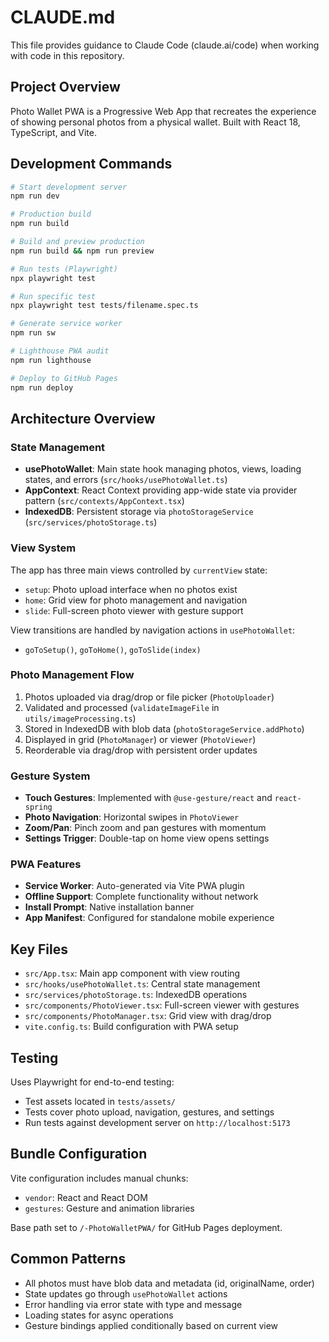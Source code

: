 # CLAUDE.md

This file provides guidance to Claude Code (claude.ai/code) when working with code in this repository.

## Project Overview

Photo Wallet PWA is a Progressive Web App that recreates the experience of showing personal photos from a physical wallet. Built with React 18, TypeScript, and Vite.

## Development Commands

```bash
# Start development server
npm run dev

# Production build
npm run build

# Build and preview production
npm run build && npm run preview

# Run tests (Playwright)
npx playwright test

# Run specific test
npx playwright test tests/filename.spec.ts

# Generate service worker
npm run sw

# Lighthouse PWA audit
npm run lighthouse

# Deploy to GitHub Pages
npm run deploy
```

## Architecture Overview

### State Management
- **usePhotoWallet**: Main state hook managing photos, views, loading states, and errors (`src/hooks/usePhotoWallet.ts`)
- **AppContext**: React Context providing app-wide state via provider pattern (`src/contexts/AppContext.tsx`)
- **IndexedDB**: Persistent storage via `photoStorageService` (`src/services/photoStorage.ts`)

### View System
The app has three main views controlled by `currentView` state:
- `setup`: Photo upload interface when no photos exist
- `home`: Grid view for photo management and navigation
- `slide`: Full-screen photo viewer with gesture support

View transitions are handled by navigation actions in `usePhotoWallet`:
- `goToSetup()`, `goToHome()`, `goToSlide(index)`

### Photo Management Flow
1. Photos uploaded via drag/drop or file picker (`PhotoUploader`)
2. Validated and processed (`validateImageFile` in `utils/imageProcessing.ts`)
3. Stored in IndexedDB with blob data (`photoStorageService.addPhoto`)
4. Displayed in grid (`PhotoManager`) or viewer (`PhotoViewer`)
5. Reorderable via drag/drop with persistent order updates

### Gesture System
- **Touch Gestures**: Implemented with `@use-gesture/react` and `react-spring`
- **Photo Navigation**: Horizontal swipes in `PhotoViewer`
- **Zoom/Pan**: Pinch zoom and pan gestures with momentum
- **Settings Trigger**: Double-tap on home view opens settings

### PWA Features
- **Service Worker**: Auto-generated via Vite PWA plugin
- **Offline Support**: Complete functionality without network
- **Install Prompt**: Native installation banner
- **App Manifest**: Configured for standalone mobile experience

## Key Files

- `src/App.tsx`: Main app component with view routing
- `src/hooks/usePhotoWallet.ts`: Central state management
- `src/services/photoStorage.ts`: IndexedDB operations
- `src/components/PhotoViewer.tsx`: Full-screen viewer with gestures
- `src/components/PhotoManager.tsx`: Grid view with drag/drop
- `vite.config.ts`: Build configuration with PWA setup

## Testing

Uses Playwright for end-to-end testing:
- Test assets located in `tests/assets/`
- Tests cover photo upload, navigation, gestures, and settings
- Run tests against development server on `http://localhost:5173`

## Bundle Configuration

Vite configuration includes manual chunks:
- `vendor`: React and React DOM
- `gestures`: Gesture and animation libraries

Base path set to `/-PhotoWalletPWA/` for GitHub Pages deployment.

## Common Patterns

- All photos must have blob data and metadata (id, originalName, order)
- State updates go through `usePhotoWallet` actions
- Error handling via error state with type and message
- Loading states for async operations
- Gesture bindings applied conditionally based on current view
